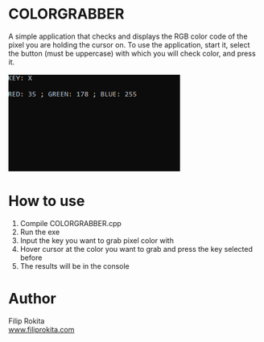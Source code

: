 # COLORGRABBER
A simple application that checks and displays the RGB color code of the pixel you are holding the cursor on. To use the application, start it, select the button (must be uppercase) with which you will check color, and press it.<br/>
<br/>
<img src="COLORGRABBER.png">

# How to use
1. Compile COLORGRABBER.cpp
2. Run the exe
3. Input the key you want to grab pixel color with
4. Hover cursor at the color you want to grab and press the key selected before
5. The results will be in the console

# Author
Filip Rokita<br/>
www.filiprokita.com